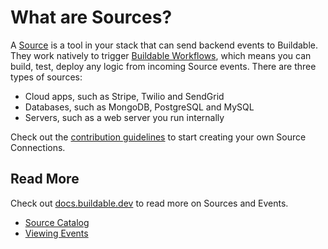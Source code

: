 # What are Sources?

A [Source](/sources/catalog/) is a tool in your stack that can send backend events to Buildable. They work natively to trigger [Buildable Workflows](https://docs.buildable.dev/workflows/building-workflows), which means you can build, test, deploy any logic from incoming Source events. There are three types of sources: 

- Cloud apps, such as Stripe, Twilio and SendGrid
- Databases, such as MongoDB, PostgreSQL and MySQL
- Servers, such as a web server you run internally

Check out the [contribution guidelines](/sources/docs/CONTRIBUTING.md) to start creating your own Source Connections. 

## Read More

Check out [docs.buildable.dev](https://docs.buildable.dev) to read more on Sources and Events.
- [Source Catalog](https://docs.buildable.dev/connections/source-catalog)
- [Viewing Events](https://docs.buildable.dev/streams/viewing-events)
